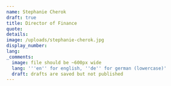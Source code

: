 ```yaml
---
name: Stephanie Cherok
draft: true
title: Director of Finance
quote:
details:
image: /uploads/stephanie-cherok.jpg
display_number:
lang:
_comments:
  image: file should be ~600px wide
  lang: '''en'' for english, ''de'' for german (lowercase)'
  draft: drafts are saved but not published
---
```

